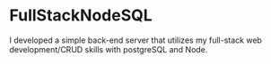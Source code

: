 # FullStackNodeSQL
I developed a simple back-end server that utilizes my full-stack web development/CRUD skills with postgreSQL and Node.
